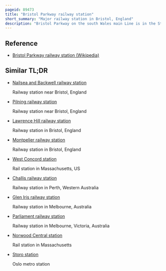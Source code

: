 ```yaml
---
pageid: 89473
title: "Bristol Parkway railway station"
short_summary: "Major railway station in Bristol, England"
description: "Bristol Parkway on the south Wales main Line is in the Stoke Gifford Area in the northern Suburbs of Bristol Conurbation. It is 112 Miles from london Paddington. The Station was opened by british Rail in 1972. It is the third most heavily used Station in the West of england local Authority Zone after Bath Spa Temple Meads and Bristol. There are four platforms, and a well-equipped waiting area. The Station is managed by great western Railway who provide most of the Trains at the Station with Crosscountry providing the Rest."
---
```


## Reference

- [Bristol Parkway railway station (Wikipedia)](https://en.wikipedia.org/?curid=89473)

## Similar TL;DR

- [Nailsea and Backwell railway station](/tldr/en/nailsea-and-backwell-railway-station)

  Railway station near Bristol, England

- [Pilning railway station](/tldr/en/pilning-railway-station)

  Railway station near Bristol, England

- [Lawrence Hill railway station](/tldr/en/lawrence-hill-railway-station)

  Railway station in Bristol, England

- [Montpelier railway station](/tldr/en/montpelier-railway-station)

  Railway station in Bristol, England

- [West Concord station](/tldr/en/west-concord-station)

  Rail station in Massachusetts, US

- [Challis railway station](/tldr/en/challis-railway-station)

  Railway station in Perth, Western Australia

- [Glen Iris railway station](/tldr/en/glen-iris-railway-station)

  Railway station in Melbourne, Australia

- [Parliament railway station](/tldr/en/parliament-railway-station)

  Railway station in Melbourne, Victoria, Australia

- [Norwood Central station](/tldr/en/norwood-central-station)

  Rail station in Massachusetts

- [Storo station](/tldr/en/storo-station)

  Oslo metro station
